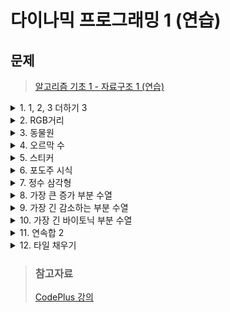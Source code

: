 # 다이나믹 프로그래밍 1 (연습)
## 문제
> [알고리즘 기초 1 - 자료구조 1 (연습)](https://www.acmicpc.net/workbook/view/3954)

<details>
<summary>1. 1, 2, 3 더하기 3</summary>
<div markdown='1'>

- 정수 n을 1, 2, 3의 합으로 나타내는 방법의 수를 구하는 문제
```java
import java.io.*;

public class Main {
    public static void main(String[] args) throws Exception {
        BufferedReader br = new BufferedReader(new InputStreamReader(System.in));
        StringBuilder sb = new StringBuilder();
        final int MOD = 1000000009;
        int t = Integer.parseInt(br.readLine());
        int[] dp= new int[1000001];
        dp[1]=1;
        dp[2]=2;
        dp[3]=4;
        for(int i=4;i<=1000000;i++){
            dp[i] = ((dp[i-3]+dp[i-1])%MOD+dp[i-2])%MOD;
        }
        while(t-- > 0){
            int n = Integer.parseInt(br.readLine());
            sb.append(dp[n]+"\n");
        }
        System.out.println(sb);
    }

}
```
</div>
</details>

<details>
<summary>2. RGB거리</summary>
<div markdown='1'>

- RGB 거리에 사는 사람들은 집을 빨강, 초록, 파랑중에 하나로 칠하려고 한다.
- 또한, 그들은 모든 이웃은 같은 색으로 칠할 수 없다는 규칙도 정했다.
- 집 i의 이웃은 집 i-1과 집 i+1이고, 첫 집과 마지막 집은 이웃이 아니다.
- 처음 집과 마지막 집은 이웃이 아니다.
- 각 집을 빨강으로 칠할 때 드는 비용, 초록으로 칠할 때 드는 비용, 파랑으로 드는 비용이 주어질 때, 모든 집을 칠하는 비용의 최솟값을 구하는 문제
- D[i][j] = i번 집을 색 j로 칠했을 때, 1~i번 집을 칠하는 비용의 최소값
    + j=0 -> 빨강
        * D[i][0] = min(D[i-1][1],D[i-1][2]) + A[i][0]
    + j=1 -> 초록
        * D[i][1] = min(D[i-1][0],D[i-1][2]) + A[i][1]
    + j=2 -> 파랑
        * D[i][2] = min(D[i-1][0],D[i-1][1]) + A[i][2]
```java
import java.io.*;
import java.util.*;

public class Main {
    public static void main(String[] args) throws Exception {
        BufferedReader br = new BufferedReader(new InputStreamReader(System.in));
        int n = Integer.parseInt(br.readLine());
        int[][] ary = new int[n+1][3];
        int[][] dp = new int[n+1][3];
        for(int i=1;i<=n;i++){
            StringTokenizer stk = new StringTokenizer(br.readLine());
            for(int j=0;j<3;j++){
                ary[i][j] = Integer.parseInt(stk.nextToken());
            }
        }
        for(int i=0;i<3;i++) dp[1][i] = ary[1][i];
        for(int i=2;i<=n;i++){
            dp[i][0] = ary[i][0]+Math.min(dp[i-1][1],dp[i-1][2]);
            dp[i][1] = ary[i][1]+Math.min(dp[i-1][0],dp[i-1][2]);
            dp[i][2] = ary[i][2]+Math.min(dp[i-1][1],dp[i-1][0]);
        }
        System.out.println(Math.min(Math.min(dp[n][1],dp[n][0]),dp[n][2]));
    }
}
```
</div>
</details>

<details>
<summary>3. 동물원</summary>
<div markdown='1'>

- 가로로 두 칸, 세로로 N칸인 동물원이 있다.
- 가로, 세로로 붙어 있게 배치하면 안된다.
- 가능한 배치의 수
    + D[N][0] = N번 줄에 배치하지 않음 
    + D[N][1] = N번 줄의 왼쪽에만 배치함
    + D[N][2] = N번 줄의 오른쪽에만 배치함
- D[N][0] = D[N-1][0] + D[N-1][1] + D[N-1][2] 
- D[N][1] = D[N-1][0] + D[N-1][2]
- D[N][2] = D[N-1][0] + D[N-1][1]
```java
import java.io.*;

public class Main {
    public static void main(String[] args) throws Exception {
        BufferedReader br = new BufferedReader(new InputStreamReader(System.in));
        int n = Integer.parseInt(br.readLine());
        int[] dp = new int[n+1];
        dp[0]=1;
        dp[1]=3;
        for(int i=2;i<=n;i++){
            dp[i] = (dp[i-2]*3+(dp[i-1]-dp[i-2])*2)%9901;
        }
        System.out.println(dp[n]);
    }
}
```
</div>
</details>

<details>
<summary>4. 오르막 수</summary>
<div markdown='1'>

- 오르막 수는 수의 자리가 오름차순을 이루는 수를 말한다.
- 인접한 수가 같아도 오름차순으로 친다.
- 수의 길이 N이 주어졌을 때, 오르막 수의 개수를 구하는 문제
- 수는 0으로 시작할 수 있다.
- D[i][j] = 길이가 i이고 마지막 숫자가 j인 오르막 수의 개수
- D[1][j] = 1 (길이가 1인 수 -> 모두 오르막 수)
- D[i][j] += D[i-1][k] (0 <= k <= j)
1. 
```java
import java.io.*;

public class Main {
    public static void main(String[] args) throws Exception {
        BufferedReader br = new BufferedReader(new InputStreamReader(System.in));
        int n = Integer.parseInt(br.readLine());
        int[][] dp = new int[1001][10];
        for(int i=0;i<10;i++){
            dp[1][i] = 1;
        }
        for(int i=2;i<=n;i++){
            dp[i][0]=1;
            for(int j=1;j<10;j++){
                dp[i][j] = (dp[i-1][j]+dp[i][j-1])%10007;
            }
        }
        int result = 0;
        for(int i=0;i<10;i++){
            result += dp[n][i];
        }
        System.out.println(result%10007);
    }
}
```
2. 
```java
for(int i=0;i<=9;i++) d[1][i] = 1;
for(int i=2;i<=n;i++){
    for(int j=0;j<=9;j++){
        for(int k=0;k<=j;k++){
            d[i][j] += d[i-1][k];
            d[i][j] %= mod;
        }
    }
}
long ans = 0;
for(int i=0;i<=9;i++) ans += d[n][i];
ans %= mod;
```
</div>
</details>

<details>
<summary>5. 스티커</summary>
<div markdown='1'>

- 스티커 2n개가 2 x n 모양으로 배치되어 있다.
- 스티커 한 장을 떼면 변을 공유하는 스티커는 모두 찢어져서 사용할 수 없다.
- 점수의 합을 최대로 만드는 문제
- D[i][j] = 2 x i 에서 얻을 수 있는 최대 점수, i번째 열에서 뜯는 스티커는 j
    + j = 0 -> 뜯지 않음(D[i][0])
        * i-1열에서 스티커를 어떻게 뜯었는지 상관이 없다.
        * max(D[i-1][0],D[i-1][1],D[i-1][2])
    + j = 1 -> 위쪽 스티커를 뜯음(D[i][1])
        * i-1열에서 위쪽 스티커를 뜯으면 안된다.
        * max(D[i-1][0],D[i-1][2]) + A[i][0]
    + j = 2 -> 아래쪽 스티커를 뜯음(D[i][2])
        * i-1열에서 아래쪽쪽 스티커를 뜯으면 안된다.
        * max(D[i-1][0],D[i-1][1]) + A[i][1]
```java
import java.io.*;
import java.util.*;

public class Main {
    public static void main(String[] args) throws Exception {
        BufferedReader br = new BufferedReader(new InputStreamReader(System.in));
        StringBuilder sb = new StringBuilder();
        StringTokenizer stk;
        int t = Integer.parseInt(br.readLine());
        while(t-- > 0){
            int n = Integer.parseInt(br.readLine());
            int[][] dp = new int[2][n+1];
            for(int i=0;i<2;i++){
                stk = new StringTokenizer(br.readLine());
                for(int j =1;j<=n;j++){
                    dp[i][j] = Integer.parseInt(stk.nextToken());
                }
            }
            for(int i=2;i<=n;i++){
                if(i==2){
                    dp[0][2] += dp[1][1];
                    dp[1][2] += dp[0][1];
                }else{
                    dp[0][i] += Math.max(Math.max(dp[0][i-2],dp[1][i-2]),dp[1][i-1]);
                    dp[1][i] += Math.max(Math.max(dp[0][i-2],dp[1][i-2]),dp[0][i-1]);
                }
            }
            sb.append(Math.max(dp[0][n],dp[1][n])+"\n");
        }
        System.out.println(sb);
    }
}
```
</div>
</details>

<details>
<summary>6. 포도주 시식</summary>
<div markdown='1'>

- 포도주가 일렬로 놓여져 있고, 다음과 같은 2가지 규칙을 지키면서 포도주를 최대한 많이 마시려고 한다.
    1. 포도주 잔을 선택하면 그 잔에 들어있는 포도주는 모두 마셔야 하고, 마신 후에는 원래 위치에 다시 놓아야 한다.
    2. 연속으로 놓여 있는 3잔을 모두 마실 수는 없다.
- D[i] = A[1], ... ,A[i]까지 포도주를 마셨을 때 마실 수 있는 포도주의 최대 양
- i에게 가능한 경우
    1. i번째 포도주를 마시는 경우
        + D[i-1] + A[i]
    2. i번째 포도주를 마시지 않는 경우
        + D[i-1]
- D[i] = max(D[i-1]+A[i],D[i-1])
- 위의 식은 포도주를 연속해서 3잔 마시면 안되는 경우를 처리하지 못한다.
<hr>

- D[i][j] = A[1], ... ,A[i]까지 포도주를 마셨을 때, 마실 수 있는 포도주의 최대 양, A[i]는 j번 연속해서 마신 포도주임
- D[i][0] = 0번 연속해서 마신 포도주 -> A[i]를 마시지 않음 
    + max(D[i-1][0],D[i-1][1],D[i-1][2])
- D[i][1] = 1번 연속해서 마신 포도주 -> A[i-1]을 마시지 않았음 
    + D[i-1][0] + A[i]
- D[i][2] = 2번 연속해서 마신 포도주 -> A[i-1]을 마시고, A[i-2]는 마시지 않았어야 함
    + D[i-1][1] + A[i]
<hr>

- D[i] = A[1], ... ,A[i]까지 포도주를 마셨을 때 마실 수 있는 포도주의 최대 양
- 0번 연속해서 마신 포도주 -> A[i]를 마시지 않음
    + D[i-1]
- 1번 연속해서 마신 포도주 -> A[i-1]을 마시지 않았음
    + D[i-2] + A[i]
- 2번 연속해서 마신 포도주 -> A[i-1]을 마시고, A[i-2]는 마시지 않았어야 함
    + D[i-3] + A[i-1] + A[i]
- D[i] = max(D[i-1], D[i-2] + A[i], D[i-3] + A[i-1]+ A[i])
- i-2, i-3때문에 예외 처리가 예상되기 때문에 D[1] = A[1], D[2] = A[1] + A[2]로 미리 처리해두고, i=3부터 문제를 푸는 것이 좋다.

1. 
```java
import java.io.*;
public class Main {
    public static void main(String[] args) throws Exception {
        BufferedReader br = new BufferedReader(new InputStreamReader(System.in));
        int n = Integer.parseInt(br.readLine());
        int[][] dp = new int[n+1][3];
        int[] ary = new int[n+1];
        for(int i=1;i<=n;i++){
            ary[i] = Integer.parseInt(br.readLine());
        }
        dp[1][1] = ary[1];
        for(int i=2;i<=n;i++){
            dp[i][0] = Math.max(dp[i-1][0],Math.max(dp[i-1][1],dp[i-1][2]));
            dp[i][1] = ary[i]+Math.max(dp[i-1][0],Math.max(dp[i-2][1],dp[i-2][2]));
            dp[i][2] = ary[i]+ Math.max(dp[i-1][0],dp[i-1][1]);
        }

        System.out.println(Math.max(Math.max(dp[n][0],dp[n][1]),dp[n][2]));
    }
}
```

2. 
```java
d[1] = a[1];
d[2] = a[1] + a[2];
for(int i=3;i<=n;i++){
    d[i] = d[i-1];
    if(d[i]< d[i-2]+a[i]){
        d[i] = d[i-2]+a[i];
    }
    if(d[i] < d[i-3]+ a[i-1] + a[i]){
        d[i] = d[i-3]+ a[i-1] + a[i];
    }
}
```
</div>
</details>

<details>
<summary>7. 정수 삼각형</summary>
<div markdown='1'>

- 아래층으로 내려올 때는 대각선 왼쪽 또는 대각선 오른쪽에 있는 것만 선택할 수 있다.
- 반대로 생각해서 어떤 수가 선택되기 전에 선택된 수는 대각선 왼쪽 위, 오른쪽 위에 있는 것이다.
- D[i][j] = i행 j열이 선택되었을 때, 최대 합
- (i, j)가 선택되기 전에 선택된 수는 (i-1, j),(i-1, j-1) 중 하나다.
- D[i][j] = max(D[i-1][j], D[i-1][j-1]) + A[i][j]
```java
import java.io.*;
import java.util.*;

public class Main {
    public static void main(String[] args) throws Exception {
        BufferedReader br = new BufferedReader(new InputStreamReader(System.in));
        int n = Integer.parseInt(br.readLine());
        int[] dp = new int[n+1];
        for(int i=1;i<=n;i++){
            int[] ary = new int[i+1];
            StringTokenizer stk = new StringTokenizer(br.readLine());
            for(int j=1;j<=i;j++){
                ary[j] = Integer.parseInt(stk.nextToken());
            }
            if(i==1){
                dp[1] = ary[1];
            }else{
                for(int j=1;j<=i;j++){
                    if(j==1){
                        ary[j] = ary[j]+dp[j];
                    }else if(j==i){
                        ary[j] = ary[j]+dp[j-1];
                    }else{
                        ary[j] = ary[j]+Math.max(dp[j],dp[j-1]);
                    }
                }
            }
            for(int j=1;j<=i;j++){
                dp[j] = ary[j];
            }
        }
        int result = dp[1];
        for(int i=2;i<=n;i++){
            result = Math.max(dp[i],result);
        }
        System.out.println(result);
    }
}
```
</div>
</details>

<details>
<summary>8. 가장 큰 증가 부분 수열</summary>
<div markdown='1'>

- 수열 A가 주어졌을 때, 그 수열의 증가 부분 수열 중에서 합이 가장 큰 것을 구하는 문제
- D[i] = A[1], ... , A[i] 까지 수열이 있을 때, A[i]을 마지막으로 하는 가장 큰 증가하는 부분 수열의 길이
1. 
```java
import java.io.*;
import java.util.*;

public class Main {
    public static void main(String[] args) throws Exception {
        BufferedReader br = new BufferedReader(new InputStreamReader(System.in));
        int n = Integer.parseInt(br.readLine());
        StringTokenizer stk = new StringTokenizer(br.readLine());
        int[] dp = new int[n+1];
        int[] ary = new int[n+1];
        for(int i=1;i<=n;i++){
            ary[i] = Integer.parseInt(stk.nextToken());
            dp[i] = ary[i];
        }
        for(int i=2;i<=n;i++){
            for(int j=i-1;j>=1;j--){
                if(ary[i]>ary[j]){
                    dp[i] = Math.max(dp[i],ary[i]+dp[j]);
                }
            }
        }
        int result = dp[1];
        for(int i=1;i<=n;i++){
            result = Math.max(result,dp[i]);
        }
        System.out.println(result);
    }
}
```
2. 
```java
for(int i=0;i<n;i++){
    d[i] = a[i];
    for(int j=0;j<i;j++){
        if(a[j] < a[i] && d[i]< d[j] +a[i]){
            d[i] = d[j]+a[i];
        }
    }
}
```
</div>
</details>

<details>
<summary>9. 가장 긴 감소하는 부분 수열</summary>
<div markdown='1'>

- 수열 A가 주어졌을 때, 그 수열의 감소하는 부분 수열 중에서 가장 긴 것을 구하는 문제
- 두 가지 방법이 있다.
    1. 입력으로 주어진 수열 A를 뒤집어서 가장 긴 증가하는 부분 수열을 구하는 방법
    2. 가장 긴 증가하는 부분 수열과 비슷하게 구하는 방법(뒤에서 부터 구해야 한다.)
1. D[i] = A[i]에서 시작하는 가장 긴 감소하는 부분 수열의 길이
    - D[i] = max(D[j]) + 1 (i < j && A[i] > A[j])
2. D[i] = A[i]에서 끝나는 가장 긴 감소하는 부분 수열의 길이
    - D[i] = max(D[j]) + 1 (j < i && A[j] > A[i])
```java
import java.io.*;
import java.util.*;

public class Main {
    public static void main(String[] args) throws Exception {
        BufferedReader br = new BufferedReader(new InputStreamReader(System.in));
        int n = Integer.parseInt(br.readLine());
        StringTokenizer stk = new StringTokenizer(br.readLine());
        int[] ary = new int[n+1];
        int[] dp = new int[n+1];
        for(int i=1;i<=n;i++){
            ary[i] = Integer.parseInt(stk.nextToken());
            dp[i] = 1;
        }
        for(int i=2;i<=n;i++){
            for(int j=1;j<=i;j++){
                if(ary[i]<ary[j]){
                    dp[i] = Math.max(dp[i],dp[j]+1);
                }
            }
        }
        int result = dp[1];
        for(int i=2;i<=n;i++){
            result = Math.max(dp[i],result);
        }
        System.out.println(result);
    }
}
```
</div>
</details>

<details>
<summary>10. 가장 긴 바이토닉 부분 수열</summary>
<div markdown='1'>

- 수열 A가 주어졌을 때, 그 수열의 바이토닉 부분 수열 중에서 가장 긴 것을 구하는 문제 - 따로 따로 구한뒤 더하자
- 가장 긴 증가하는 부분 수열(D)과 가장 긴 감소하는 부분 수열(D2)를 구한 다음
- D[i] = i 에서 끝나는 가장 긴 증가하는 부분 수열
- D2[i] = i 에서 시작하는 가장 긴 감소하는 부분 수열
- D[i] + D2[i] - 1이 가장 큰 값을 찾으면 된다(-1 하닌 이유는 i가 2번 들어가기 때문)
```java
import java.io.*;
import java.util.*;

public class Main {
    public static void main(String[] args) throws Exception {
        BufferedReader br = new BufferedReader(new InputStreamReader(System.in));
        int n = Integer.parseInt(br.readLine());
        StringTokenizer stk = new StringTokenizer(br.readLine());
        int[] inc = new int[n+1];
        int[] dec = new int[n+1];
        int[] ary = new int[n+1];
        for(int i=1;i<=n;i++){
            ary[i] = Integer.parseInt(stk.nextToken());
            inc[i] = 1;
            dec[i] = 1;
        }
        for(int i=1;i<=n;i++){
            for(int j=1;j<=i;j++){
                if(ary[j]<ary[i]){
                    inc[i] = Math.max(inc[i],inc[j]+1);
                }
            }
            for(int j=n;j>(n-i);j--){
                if(ary[j]<ary[(n-i)]){
                    dec[(n-i)] = Math.max(dec[(n-i)],dec[j]+1);
                }
            }
        }
        int result = inc[1] + dec[1];
        for(int i=1;i<=n;i++){
            result = Math.max(result,inc[i] + dec[i]);
        }
        System.out.println(result-1);
    }
}
```
</div>
</details>

<details>
<summary>11. 연속합 2</summary>
<div markdown='1'>

- 수열의 연속 합 중 가장 큰 합을 구하는 문제
- 수는 하나 제거할 수 있다. 제거하지 않아도 된다.
- 어떤 수 A[i]를 제거 했을 때, 매번 전체를 다 구하는 것은 비효율적이다.
- DL[i] = i번째 수에서 끝나는 최대 연속합
- DR[i] = i번째 수에서 시작하는 최대 연속 합
- 이 값을 이용해서 A[i]를 제거했을 때 최대 연속 합을 구할 수 있다.
- i번째 수를 제거하면 i-1번째 수와 i+1번째 수가 연속하게 된다.
- 따라서, DL[i-1] + DR[i+1]이 i번째 수을 제거했을 때, i번째 수가 포함되는 최대 연속합이 된다.
1. 
```java
import java.io.*;
import java.util.*;

public class Main {
    public static void main(String[] args) throws Exception {
        BufferedReader br = new BufferedReader(new InputStreamReader(System.in));
        int n = Integer.parseInt(br.readLine());
        int[][] dp = new int[n+2][3];
        int[] ary = new int[n+2];
        StringTokenizer stk = new StringTokenizer(br.readLine());
        for(int i=1;i<=n;i++){
            ary[i] = Integer.parseInt(stk.nextToken());
            dp[i][0] = -1001;
            dp[i][1] = -1001;
        }
        dp[1][0] = ary[1];
        dp[n][2] = ary[n];
        for(int i=2;i<=n;i++){
            dp[i][0] = Math.max(ary[i], dp[i - 1][0] + ary[i]);
            dp[i][1] = Math.max(ary[i], dp[i - 2][0] + ary[i]);
        }
        for(int i=n-1;i>=1;i--){
            dp[i][2] = Math.max(ary[i], dp[i + 1][2] + ary[i]);
        }

        int result = ary[1];
        for(int i=2;i<=n;i++){
            result = Math.max(Math.max(dp[i][0],dp[i+1][2]+dp[i][1]),Math.max(result,dp[i][1]));
        }
        System.out.println(result);
    }
}
```
2. 
```java
import java.io.*;
import java.util.*;

public class Main {
    public static void main(String[] args) throws Exception {
        BufferedReader br = new BufferedReader(new InputStreamReader(System.in));
        int n = Integer.parseInt(br.readLine());
        int[] d = new int[n];
        int[] dr = new int[n];
        int[] a = new int[n];
        StringTokenizer stk = new StringTokenizer(br.readLine());
        for(int i=0;i<n;i++){
            a[i] = Integer.parseInt(stk.nextToken());
        }
        for(int i=0;i<n;i++){
            d[i] = a[i];
            if(i==0) continue;
            if(d[i]< d[i-1]+a[i]){
                d[i] = d[i-1]+a[i];
            }
        }
        for(int i=n-1;i>=0;i--){
            dr[i] = a[i];
            if(i==n-1) continue;
            if(dr[i]<dr[i+1]+a[i]){
                dr[i] = dr[i+1]+a[i];
            }
        }

        int result = d[0];
        for(int i=1;i<n;i++){
            if(result<d[i]){
                result = d[i];
            }
        }
        for(int i=1;i<n-1;i++){
            if(result<d[i-1]+dr[i+1]){
                result = d[i-1]+dr[i+1];
            }
        }
        System.out.println(result);
    }
}
```
</div>
</details>

<details>
<summary>12. 타일 채우기</summary>
<div markdown='1'>

- 3 X N 을 1 X 2, 2 X 1로 채우는 방법의 수
- D[i] = 3 X i를 채우는 방법의 수
- 마지막에 올 수 있는 가능한 경우의 수
- D[i] = 3 * D[i-2] + 2 \* [i-4] + 2 \* [i-6] + ...
```java
import java.io.*;
public class Main {
    public static void main(String[] args) throws Exception {
        BufferedReader br = new BufferedReader(new InputStreamReader(System.in));
        int n = Integer.parseInt(br.readLine());
        int[] dp = new int[31];
        dp[2] = 3;
        int sum = dp[2];
        for(int i=2;i*2<=30;i++){
            dp[i*2] = dp[(i-1)*2]*3+2;
            if(i>2){
                dp[i*2] += sum*2;
                sum += dp[(i-1)*2];
            }
        }
        System.out.println(dp[n]);
    }
}
```
</div>
</details>

> ### 참고자료
> [CodePlus 강의](https://code.plus/course/41)  
